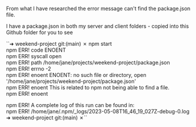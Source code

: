 From what I have researched the error message can't find the package.json file.  

I have a package.json in both my server and client folders - copied into this Github folder for you to see

``➜  weekend-project git:(main) ✗ npm start  
npm ERR! code ENOENT  
npm ERR! syscall open  
npm ERR! path /home/jane/projects/weekend-project/package.json  
npm ERR! errno -2  
npm ERR! enoent ENOENT: no such file or directory, open '/home/jane/projects/weekend-project/package.json'  
npm ERR! enoent This is related to npm not being able to find a file.  
npm ERR! enoent   
  
npm ERR! A complete log of this run can be found in:  
npm ERR!     /home/jane/.npm/_logs/2023-05-08T16_46_19_027Z-debug-0.log  
➜  weekend-project git:(main) ✗``  

